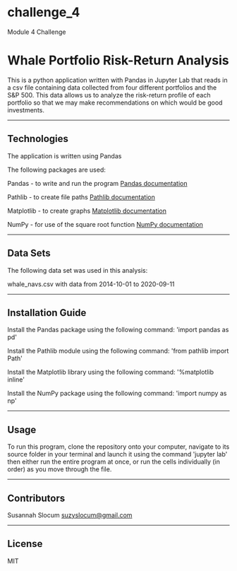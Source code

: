 # challenge_4
Module 4 Challenge

# Whale Portfolio Risk-Return Analysis

This is a python application written with Pandas in Jupyter Lab that reads in a csv file containing data collected from four different portfolios and the S&P 500. This data allows us to analyze the risk-return profile of each portfolio so that we may make recommendations on which would be good investments.

---

## Technologies

The application is written using Pandas

The following packages are used: 

Pandas - to write and run the program [Pandas documentation](https://pandas.pydata.org/docs/)

Pathlib - to create file paths [Pathlib documentation](https://docs.python.org/3/library/pathlib.html)

Matplotlib - to create graphs [Matplotlib documentation](https://matplotlib.org/3.3.3/contents.html)

NumPy - for use of the square root function [NumPy documentation](https://numpy.org/doc/)

---

## Data Sets

The following data set was used in this analysis:

whale_navs.csv with data from 2014-10-01 to 2020-09-11

---

## Installation Guide

Install the Pandas package using the following command: 'import pandas as pd'

Install the Pathlib module using the following command: 'from pathlib import Path'

Install the Matplotlib library using the following command: '%matplotlib inline'

Install the NumPy package using the following command: 'import numpy as np'


---

## Usage

To run this program, clone the repository onto your computer, navigate to its source folder in your terminal and launch it using the command 'jupyter lab' then either run the entire program at once, or run the cells individually (in order) as you move through the file.

---

## Contributors

Susannah Slocum
suzyslocum@gmail.com

---

## License

MIT